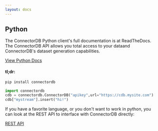 ```yaml
---
layout: docs
---
```

## Python

The ConnectorDB Python client's full documentation is at ReadTheDocs. The ConnectorDB API allows you total access to your dataand ConnectorDB's dataset generation capabilities.

<a href="http://connectordb-python.readthedocs.org/en/latest/" class="button alt"><i class="fa fa-external-link"></i> View Python Docs</a>

#### tl;dr:

```bash
pip install connectordb
```

```python
import connectordb
cdb = connectordb.ConnectorDB("apikey",url="https://cdb.mysite.com")
cdb["mystream"].insert("hi!")
```

If you have a favorite language, or you don't want to work in python, you can look at the REST API to interface with ConnectorDB directly:

<a href="/docs/restapi.html" class="button alt">REST API <i class="fa fa-arrow-right"></i></a>
